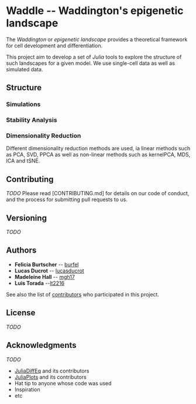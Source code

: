 # Waddle -- Waddington's epigenetic landscape

The _Waddington_ or _epigenetic landscape_ provides a theoretical framework for cell development and differentiation.

This project aim to develop a set of _Julia_ tools to explore the structure of such landscapes for a given model. We use single-cell data as well as simulated data.

## Structure

### Simulations

### Stability Analysis

### Dimensionality Reduction
Different dimensionality reduction methods are used, ia linear methods such as PCA, SVD, PPCA as well as non-linear methods such as kernelPCA, MDS, ICA and tSNE.

## Contributing
_TODO_
Please read [CONTRIBUTING.md] for details on our code of conduct, and the process for submitting pull requests to us.

## Versioning
_TODO_

## Authors

* **Felicia Burtscher** -- [burfel](https://github.com/burfel)
* **Lucas Ducrot** -- [lucasducrot](https://github.com/lucasducrot)
* **Madeleine Hall**  -- [mgh17](https://github.com/mgh17)
* **Luis Torada** --[lt2216](https://github.com/lt2216)

See also the list of [contributors](https://github.com/waddle-project/contributors) who participated in this project.

## License
_TODO_

## Acknowledgments
_TODO_
* [JuliaDiffEq](https://github.com/JuliaDiffEq) and its contributors
* [JuliaPlots](https://github.com/JuliaPlots) and its contributors
* Hat tip to anyone whose code was used
* Inspiration
* etc
